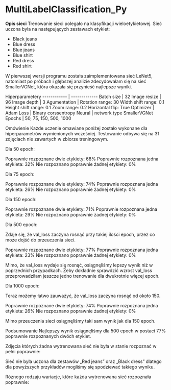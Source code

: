# MultiLabelClassification_Py

**Opis sieci** 
Trenowanie sieci polegało na klasyfikacji wieloetykietowej. Sieć uczona była na następujących zestawach etykiet: 
* Black jeans
* Blue dress
* Blue jeans
* Blue shirt
* Red dress 
* Red shirt 
 
W pierwszej wersji programu została zaimplementowana sieć LeNet5, natomiast po próbach i głębszej analizie zdecydowałam się na sieć SmallerVGNet, która okazała się przynieść najlepsze wyniki.
  

Hiperparametery 
------------ | -------------
Batch size | 32 
Image resize | 96 
Image depth | 3 
Agumentation | Rotation range: 30 Width shift range: 0.1  Height shift range: 0.1 Zoom range: 0.2 Horizontal flip: True 
Optimizer | Adam 
Loss | Binary corssentropy 
Neural | network type SmallerVGNet 
Epochs | 50, 75, 150, 500, 1000 
 
 

 
Omówienie 
Każde uczenie omawiane poniżej zostało wykonane dla hiperparametrów wymienionych wcześniej. Testowanie odbywa się na 31 zdjęciach nie zawartych w zbiorze treningowym. 
 
Dla 50 epoch: 
 
Poprawnie rozpoznane dwie etykiety: 68% 
Poprawnie rozpoznana jedna etykieta: 32% 
Nie rozpoznano poprawnie żadnej etykiety: 0% 
 
Dla 75 epoch: 
 
Poprawnie rozpoznane dwie etykiety: 74% 
Poprawnie rozpoznana jedna etykieta: 26% 
Nie rozpoznano poprawnie żadnej etykiety: 0% 
 
Dla 150 epoch: 
 
Poprawnie rozpoznane dwie etykiety: 71% 
Poprawnie rozpoznana jedna etykieta: 29% 
Nie rozpoznano poprawnie żadnej etykiety: 0% 
 
Dla 500 epoch: 
 
Zdaje się, że val_loss zaczyna rosnąć przy takiej ilości epoch, przez co może dojść do przeuczenia sieci. 
 
Poprawnie rozpoznane dwie etykiety: 77% 
Poprawnie rozpoznana jedna etykieta: 23% 
Nie rozpoznano poprawnie żadnej etykiety: 0% 
 
Mimo, że val_loss wydaje się rosnąć, osiągnęliśmy lepszy wynik niż w poprzednich przypadkach. Żeby dokładnie sprawdzić wzrost val_loss przeprowadziłam jeszcze jedno trenowanie dla dwukrotnie więcej epoch. 
 
Dla 1000 epoch: 
 
 
Teraz możemy łatwo zauważyć, że val_loss zaczyna rosnąć od około 150. 
 
Poprawnie rozpoznane dwie etykiety: 74% 
Poprawnie rozpoznana jedna etykieta: 26% 
Nie rozpoznano poprawnie żadnej etykiety: 0% 
 
Mimo przeuczenia sieci osiągnęliśmy taki sam wynik jak dla 150 epoch. 
 
 
 
 
Podsumowanie 
Najlepszy wynik osiągnęliśmy dla 500 epoch w postaci 77% poprawnie rozpoznanych dwóch etykiet. 
 
Zdjęcia których żadna wytrenowana sieć nie była w stanie rozpoznać w pełni poprawnie: 
 
 Sieć nie była uczona dla zestawów „Red jeans” oraz „Black dress” dlatego dla powyższych przykładów mogliśmy się spodziewać takiego wyniku. 
 
Różnego rodzaju wariacje, które każda wytrenowana sieć rozpoznała poprawnie: 
 
 
